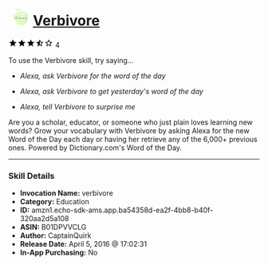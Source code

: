 # &nbsp;<img src="skill_icon" alt="Verbivore icon" width="36"> [Verbivore](http://alexa.amazon.com/#skills/amzn1.echo-sdk-ams.app.ba54358d-ea2f-4bb8-b40f-320aa2d5a108)
![3.2 stars](../../images/ic_star_black_18dp_1x.png)![3.2 stars](../../images/ic_star_black_18dp_1x.png)![3.2 stars](../../images/ic_star_black_18dp_1x.png)![3.2 stars](../../images/ic_star_half_black_18dp_1x.png)![3.2 stars](../../images/ic_star_border_black_18dp_1x.png) 4

To use the Verbivore skill, try saying...

* *Alexa, ask Verbivore for the word of the day*

* *Alexa, ask Verbivore to get yesterday's word of the day*

* *Alexa, tell Verbivore to surprise me*

Are you a scholar, educator, or someone who just plain loves learning new words? Grow your vocabulary with Verbivore by asking Alexa for the new Word of the Day each day or having her retrieve any of the 6,000+ previous ones. Powered by Dictionary.com's Word of the Day.

***

### Skill Details

* **Invocation Name:** verbivore
* **Category:** Education
* **ID:** amzn1.echo-sdk-ams.app.ba54358d-ea2f-4bb8-b40f-320aa2d5a108
* **ASIN:** B01DPVVCLG
* **Author:** CaptainQuirk
* **Release Date:** April 5, 2016 @ 17:02:31
* **In-App Purchasing:** No
